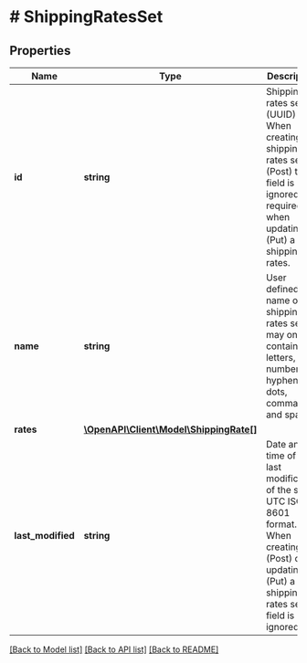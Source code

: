 # # ShippingRatesSet

## Properties

Name | Type | Description | Notes
------------ | ------------- | ------------- | -------------
**id** | **string** | Shipping rates set ID (UUID) When creating a shipping rates set (Post) the field is ignored. It is required when updating (Put) a shipping rates. | [optional] 
**name** | **string** | User defined name of the shipping rates set. It may only contain: letters, numbers, hyphens, dots, commas and spaces. | [optional] 
**rates** | [**\OpenAPI\Client\Model\ShippingRate[]**](ShippingRate.md) |  | 
**last_modified** | **string** | Date and time of the last modification of the set in UTC ISO 8601 format. When creating (Post) or updating (Put) a shipping rates set the field is ignored. | [optional] 

[[Back to Model list]](../../README.md#documentation-for-models) [[Back to API list]](../../README.md#documentation-for-api-endpoints) [[Back to README]](../../README.md)


